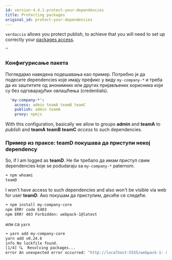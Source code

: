 ```yaml
---
id: version-4.4.1-protect-your-dependencies
title: Protecting packages
original_id: protect-your-dependencies
---
```


`verdaccio` allows you protect publish, to achieve that you will need to set up correctly your [packages access](packages).

<div id="codefund">''</div>

### Конфигурисање пакета

Погледајмо наведена подешавања као пример. Потребно је да подесите dependencies које имају префикс у виду `my-company-*` и треба да их заштитите од анонимних или других пријављених корисника који су без одговарајућих овлашћења (credentials).

```yaml
  'my-company-*':
    access: admin teamA teamB teamC
    publish: admin teamA
    proxy: npmjs
```

With this configuration, basically we allow to groups **admin** and **teamA** to *publish* and **teamA**   **teamB** **teamC** *access* to such dependencies.

### Пример из праксе: teamD покушава да приступи некој dependency

So, if I am logged as **teamD**. Не би требало да имам приступ свим dependencies koje se podudaraju sa `my-company-*` paternom.

```bash
➜ npm whoami
teamD
```
I won't have access to such dependencies and also won't be visible via web for user **teamD**. Ако покушам да приступим, десиће се следеће.

```bash
➜ npm install my-company-core
npm ERR! code E403
npm ERR! 403 Forbidden: webpack-1@latest
```
или са `yarn`

```bash
➜ yarn add my-company-core
yarn add v0.24.6
info No lockfile found.
[1/4] 🔍  Resolving packages...
error An unexpected error occurred: "http://localhost:5555/webpack-1: unregistered users are not allowed to access package my-company-core".
```
